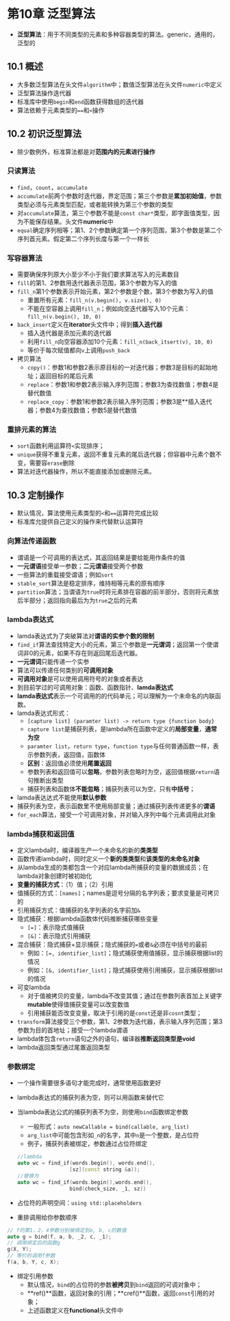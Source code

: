 # 第10章 泛型算法

- **泛型算法**：用于不同类型的元素和多种容器类型的算法。generic，通用的，泛型的



## 10.1 概述

- 大多数泛型算法在头文件`algorithm`中；数值泛型算法在头文件`numeric`中定义
- 泛型算法操作迭代器
- 标准库中使用`begin`和`end`函数获得数组的迭代器
- 算法依赖于元素类型的`==`和`<`操作



## 10.2 初识泛型算法

- 除少数例外，标准算法都是对**范围内的元素进行操作**

### 只读算法

- `find`，`count`，`accumulate`
- `accumulate`前两个参数时迭代器，界定范围；第三个参数是**累加初始值**，参数类型必须与元素类型匹配，或者能转换为第三个参数的类型
- 对`accumulate`算法，第三个参数不能是`const char*`类型，即字面值类型，因为不能保存结果。头文件**numeric**中
- `equal`确定序列相等；第1、2个参数确定第一个序列范围，第3个参数是第二个序列首元素。假定第二个序列长度与第一个一样长

### 写容器算法

- 需要确保序列原大小至少不小于我们要求算法写入的元素数目
- `fill`的第1、2参数用迭代器表示范围，第3个参数为写入的值
- `fill_n`第1个参数表示开始元素，第2个参数是个数，第3个参数为写入的值
  - 重置所有元素：`fill_n(v.begin(), v.size(), 0)`
  - 不能在空容器上调用`fill_n`；例如向空迭代器写入10个元素：`fill_n(v.begin(), 10, 0)`
- `back_insert`定义在**iterator**头文件中；得到**插入迭代器**
  - 插入迭代器是添加元素的迭代器
  - 利用`fill_n`向空容器添加10个元素：`fill_n(back_itsert(v), 10, 0)`
  - 等价于每次赋值都向`v`上调用`push_back`
- 拷贝算法
  - `copy()`：参数1和参数2表示原目标的一对迭代器；参数3是目标的起始地址；返回目标的尾后元素
  - `replace`：参数1和参数2表示输入序列范围；参数3为查找数值；参数4是替代数值
  - `replace_copy`：参数1和参数2表示输入序列范围；参数3是**插入迭代器；参数4为查找数值；参数5是替代数值

### 重排元素的算法

- `sort`函数利用运算符`<`实现排序；
- `unique`获得不重复元素，返回不重复元素的尾后迭代器；但容器中元素个数不变，需要容`erase`删除
- 算法对迭代器操作，所以不能直接添加或删除元素。



## 10.3 定制操作

- 默认情况，算法使用元素类型的`<`和`==`运算符完成比较
- 标准库允提供自己定义的操作来代替默认运算符

### 向算法传递函数

- 谓语是一个可调用的表达式，其返回结果是要给能用作条件的值
- **一元谓语**接受单一参数；**二元谓语**接受两个参数
- 一些算法的重载接受谓语；例如`sort`
- `stable_sort`算法是稳定排序，维持相等元素的原有顺序
- `partition`算法；当谓语为`true`时将元素排在容器的前半部分，否则将元素放后半部分；返回指向最后为为`true`之后的元素

### lambda表达式

- lamda表达式为了突破算法对**谓语的实参个数的限制**
- `find_if`算法查找特定大小的元素，第三个参数是**一元谓词**；返回第一个使谓词非0的元素，如果不存在则返回尾后迭代器。
- **一元谓词**只能传递一个实参
- 算法可以传递任何类别的**可调用对象**
- **可调用对象**是可以使用调用符号的对象或者表达
- 到目前学过的可调用对象：函数、函数指针、**lamda表达式**
- **lamda表达式**表示一个可调用的的代码单元；可以理解为一个未命名的内联函数。
- lamda表达式形式：
  - `[capture list] (paramter list) -> return type {function body}`
  - `capture list`是捕获列表，是lambda所在函数中定义的**局部变量**，**通常为空**
  - `paramter list`，`return type`，`function type`与任何普通函数一样，表示参数列表，返回值，函数体
  - **区别**：返回值必须使用**尾置返回**
  - 参数列表和返回值可以**忽略**，参数列表忽略时为空，返回值根据`return`语句推断出类型
  - 捕获列表和函数体**不能忽略**；捕获列表可以为空，只有**中括号**；
- lamda表达达式不能使用**默认参数**
- 捕获列表为空，表示函数里不使用局部变量；通过捕获列表传递更多的**谓语**
- `for_each`算法，接受一个可调用对象，并对输入序列中每个元素调用此对象

### lambda捕获和返回值

- 定义lambda时，编译器生产一个未命名的新的**类类型**
- 函数传递lambda时，同时定义一个**新的类类型**和**该类型的未命名对象**
- 从lambda生成的类都包含一个对应lambda所捕获的变量的数据成员；在lambda对象创建时被初始化
- **变量的捕获方式**：（1）值；（2）引用
- 值捕获的方式：`[names]`；names是逗号分隔的名字列表；要求变量是可拷贝的
- 引用捕获方式：值捕获的名字列表的名字前加`&`
- 隐式捕获：根据lambda函数体代码推断捕获哪些变量
  - `[=]`：表示隐式值捕获
  - `[&]`：表示隐式引用捕获
- 混合捕获：隐式捕获+显示捕获；隐式捕获的`=`或者`&`必须在中括号的最前
  - 例如：`[=, identifier_list]`；隐式捕获使用值捕获，显示捕获根据list的情况
  - 例如：`[&, identifier_list]`；隐式捕获使用引用捕获，显示捕获根据list的情况
- 可变lambda
  - 对于值被拷贝的变量，lambda不改变其值；通过在参数列表首加上关键字**mutable**使得值捕获变量可以改变数值
  - 引用捕获能否改变变量，取决于引用的是`const`还是非`cosnt`类型；
- `transform`算法接受三个参数，第1、2参数为迭代器，表示输入序列范围；第3参数为目的首地址；接受一个lambda谓语
- lambda体包含`return`语句之外的语句，编译器**推断返回类型是void**
- lambda返回类型通过尾置返回类型

### 参数绑定

- 一个操作需要很多语句才能完成时，通常使用函数更好

- lambda表达式的捕获列表为空，则可以用函数来替代它

- 当lambda表达公式的捕获列表不为空，则使用`bind`函数绑定参数

  - 一般形式：`auto newCallable = bind(callable, arg_list)`
  - `arg_list`中可能包含形如`_n`的名字，其中`n`是一个整数，是占位符
  - 例子，捕获列表被绑定，参数通过占位符绑定

  ```C++
  //lambda
  auto wc = find_if(words.begin(), words.end(),
                   [sz](const string &a));
  //替换为
  auto wc = find_if(words.begin(),words.end(),
                   bind(check_size, _1, sz))
  ```

- 占位符的声明空间：`using std::placeholders`

- 重排调用给你参数顺序

```C++
// f的第1，2，4参数分别被绑定到a, b, c的数值
auto g = bind(f, a, b, _2, c, _1);
// 调用绑定后的函数g
g(X, Y);
// 等价的调用f参数
f(a, b, Y, c, X);
```

- 绑定引用参数
  - 默认情况，`bind`的占位符的参数**被拷贝**到`bind`返回的可调对象中；
  - **ref()**函数，返回对象的引用；**cref()**函数，返回`const`引用的对象；
  - 上述函数定义在**functional**头文件中

